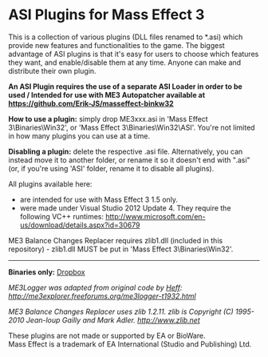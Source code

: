 # ASI Plugins for Mass Effect 3

This is a collection of various plugins (DLL files renamed to *.asi) which provide new features and functionalities to the game. The biggest advantage of ASI plugins is that it's easy for users to choose which features they want, and enable/disable them at any time. Anyone can make and distribute their own plugin.

**An ASI Plugin requires the use of a separate ASI Loader in order to be used / Intended for use with ME3 Autopatcher available at https://github.com/Erik-JS/masseffect-binkw32**

**How to use a plugin:** simply drop ME3xxx.asi in 'Mass Effect 3\Binaries\Win32', or 'Mass Effect 3\Binaries\Win32\ASI'. You're not limited in how many plugins you can use at a time.

**Disabling a plugin:** delete the respective .asi file. Alternatively, you can instead move it to another folder, or rename it so it doesn't end with ".asi" (or, if you're using 'ASI' folder, rename it to disable all plugins).

All plugins available here:
- are intended for use with Mass Effect 3 1.5 only.
- were made under Visual Studio 2012 Update 4. They require the following VC++ runtimes: http://www.microsoft.com/en-us/download/details.aspx?id=30679

ME3 Balance Changes Replacer requires zlib1.dll (included in this repository) - zlib1.dll MUST be put in 'Mass Effect 3\Binaries\Win32'.

-----------------------------------------------------------

**Binaries only:** [Dropbox](https://www.dropbox.com/sh/nkcxw14b9dtzpdg/AAAD1Z57FXHuU-DYQd76NwX_a?dl=0)

*ME3Logger was adapted from original code by [Heff](https://github.com/HeffU): http://me3explorer.freeforums.org/me3logger-t1932.html*

*ME3 Balance Changes Replacer uses zlib 1.2.11. zlib is Copyright (C) 1995-2010 Jean-loup Gailly and Mark Adler. http://www.zlib.net*

These plugins are not made or supported by EA or BioWare.<br />
Mass Effect is a trademark of EA International (Studio and Publishing) Ltd.